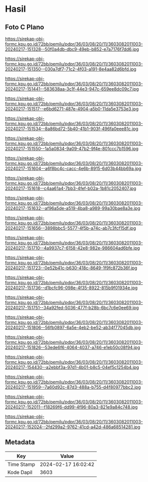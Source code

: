 # Hasil

## Foto C Plano

https://sirekap-obj-formc.kpu.go.id/72bb/pemilu/pdpr/36/03/08/20/11/3603082011003-20240217-151328--50f0a4db-dbc9-49eb-b852-e7a7176f7dd6.jpg

https://sirekap-obj-formc.kpu.go.id/72bb/pemilu/pdpr/36/03/08/20/11/3603082011003-20240217-151350--030a7df7-71c2-4f03-a191-8e4aa82d6bfd.jpg

https://sirekap-obj-formc.kpu.go.id/72bb/pemilu/pdpr/36/03/08/20/11/3603082011003-20240217-151441--583638aa-3c1f-44e3-947c-659ee8dc09c7.jpg

https://sirekap-obj-formc.kpu.go.id/72bb/pemilu/pdpr/36/03/08/20/11/3603082011003-20240217-151517--e6bd6271-487e-4904-a5b0-11da5e3753e3.jpg

https://sirekap-obj-formc.kpu.go.id/72bb/pemilu/pdpr/36/03/08/20/11/3603082011003-20240217-151534--8a86bd72-5b40-41b1-903f-496fa0eee81c.jpg

https://sirekap-obj-formc.kpu.go.id/72bb/pemilu/pdpr/36/03/08/20/11/3603082011003-20240217-151550--1a5a0834-9a09-47b2-9f4e-801ccc7b1596.jpg

https://sirekap-obj-formc.kpu.go.id/72bb/pemilu/pdpr/36/03/08/20/11/3603082011003-20240217-151604--a6f8bc4c-cacc-4e6b-8915-6d03b44bb69a.jpg

https://sirekap-obj-formc.kpu.go.id/72bb/pemilu/pdpr/36/03/08/20/11/3603082011003-20240217-151618--c4aa61a4-7bb3-4fef-b02a-1b81c2052407.jpg

https://sirekap-obj-formc.kpu.go.id/72bb/pemilu/pdpr/36/03/08/20/11/3603082011003-20240217-151632--af96a5de-a519-4ba8-a989-99a30bae8a3e.jpg

https://sirekap-obj-formc.kpu.go.id/72bb/pemilu/pdpr/36/03/08/20/11/3603082011003-20240217-151656--3898bbc5-5577-4f5b-a74c-ab7c3fcf15df.jpg

https://sirekap-obj-formc.kpu.go.id/72bb/pemilu/pdpr/36/03/08/20/11/3603082011003-20240217-151710--4a9937c7-6158-42e8-982e-986604ad6bfe.jpg

https://sirekap-obj-formc.kpu.go.id/72bb/pemilu/pdpr/36/03/08/20/11/3603082011003-20240217-151723--0e52b41c-b630-418c-8649-1f9fc872b36f.jpg

https://sirekap-obj-formc.kpu.go.id/72bb/pemilu/pdpr/36/03/08/20/11/3603082011003-20240217-151736--d1bcfc96-098e-4f35-8922-815b9f01934e.jpg

https://sirekap-obj-formc.kpu.go.id/72bb/pemilu/pdpr/36/03/08/20/11/3603082011003-20240217-151751--34a92fed-5036-477f-b28b-6bc7c6e0ee69.jpg

https://sirekap-obj-formc.kpu.go.id/72bb/pemilu/pdpr/36/03/08/20/11/3603082011003-20240217-151806--56fb0897-6a5e-4eb2-be52-ab34f77045db.jpg

https://sirekap-obj-formc.kpu.go.id/72bb/pemilu/pdpr/36/03/08/20/11/3603082011003-20240217-151826--53ede6f6-4064-4037-a746-e1eb50c08f94.jpg

https://sirekap-obj-formc.kpu.go.id/72bb/pemilu/pdpr/36/03/08/20/11/3603082011003-20240217-154430--a2ebbf3a-97d1-4b01-b8c5-04ef5c1254b4.jpg

https://sirekap-obj-formc.kpu.go.id/72bb/pemilu/pdpr/36/03/08/20/11/3603082011003-20240217-151959--7a60d92c-87d3-488a-b755-d4f80977bbc2.jpg

https://sirekap-obj-formc.kpu.go.id/72bb/pemilu/pdpr/36/03/08/20/11/3603082011003-20240217-152011--f18269f6-dd99-4f96-80a3-821e9a84c748.jpg

https://sirekap-obj-formc.kpu.go.id/72bb/pemilu/pdpr/36/03/08/20/11/3603082011003-20240217-152024--2fd299a2-9762-41cd-a42d-486a68514281.jpg


## Metadata

| Key        | Value               |
| ---------- | ------------------- |
| Time Stamp | 2024-02-17 16:02:42 |
| Kode Dapil | 3603                |



